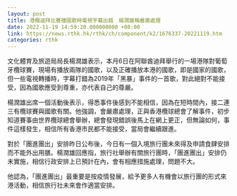 ```yaml
---
layout: post
title: 港欖迪拜比賽播國歌時電視字幕出錯　楊潤雄稱嚴肅處理
date: 2022-11-19 14:59:20.000000000 +08:00
link: https://news.rthk.hk/rthk/ch/component/k2/1676337-20221119.htm
categories: rthk
---
```


文化體育及旅遊局局長楊潤雄表示，本月6日在阿聯酋迪拜舉行的一場港隊對葡萄牙欖球賽，現場有播放兩隊的國歌，以及正確播放本港的國歌，即是國家的國歌，但一些電視轉播時，字幕打錯為2019年「黑暴」事件的一首歌，對此絕對不能接受，因為國歌應受到尊重，亦代表自己的尊嚴。

楊潤雄出席一個活動後表示，得悉事件後感到不能相信，因為在短時間內，接二連三有欖球賽與國歌有關。他強調，會嚴肅處理，正與香港欖球總會了解事件，初步知道賽事由世界欖球總會舉辦，總會發現錯誤後馬上在網上更正，但無論如何，事件這樣發生，相信所有香港市民都不能接受，當局會繼續跟進。

對於「團進團出」安排昨日公布後，今日有一個入境旅行團未來得及申請食肆安排而不能外出用膳。楊潤雄回應指，旅行社舉辦有關旅行團時，「團進團出」安排仍未實施，相信行政安排上已預計在內，會有相應措施處理，問題不大。

他認為，「團進團出」最重要是按疫情發展，給予更多人有機會以旅行團的形式來港活動，相信旅行社未來會作適當安排。
